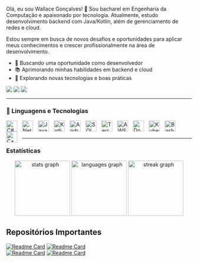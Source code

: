 
# 
<div >
  Olá, eu sou Wallace Gonçalves! 👋
  Sou bacharel em Engenharia da Computação e apaixonado por tecnologia. Atualmente, estudo desenvolvimento backend com Java/Kotlin, além de gerenciamento de redes e cloud.
  
  Estou sempre em busca de novos desafios e oportunidades para aplicar meus conhecimentos e crescer profissionalmente na área de desenvolvimento.
    
  <ul>
    <li>💼 Buscando uma oportunidade como desenvolvedor</li>
    <li>📚 Aprimorando minhas habilidades em backend e cloud</li>
    <li>🚀 Explorando novas tecnologias e boas práticas</li>
  </ul>
</div>
  
<div>
  <a href="https://www.linkedin.com/in/wallace-goncalves" target="_blank"><img src="https://img.shields.io/badge/linkedin-%230077B5.svg?style=for-the-badge&logo=linkedin&logoColor=white" target="_blank"/></a>
  <a href="mailto:wallacegoncalves0011@gmail.com" target="_blank"><img src="https://img.shields.io/badge/Gmail-D14836?style=for-the-badge&logo=gmail&logoColor=white" target="_blank"/></a>
  <a href="https://www.instagram.com/_wallace_gonc?utm_source=qr&igsh=MWxpYXlsYjR0aWg2bw==" target="_blank"><img src="https://img.shields.io/badge/Instagram-%23E4405F.svg?style=for-the-badge&logo=Instagram&logoColor=white" target="_blank"/></a>
</div>

---
### 🤖 Linguagens e Tecnologias
<div>
  <img 
    align="left" 
    alt="C#"
    title="C#" 
    width="30px" 
    style="padding-right: 10px;" 
    src="https://cdn.jsdelivr.net/gh/devicons/devicon@latest/icons/csharp/csharp-original.svg"
  />
  <img 
    align="left" 
    alt=".Net"
    title=".Net" 
    width="30px" 
    style="padding-right: 10px;" 
    img src="https://cdn.jsdelivr.net/gh/devicons/devicon@latest/icons/dot-net/dot-net-original-wordmark.svg"
  />
  <img 
    align="left" 
    alt="Java"
    title="Java" 
    width="30px" 
    style="padding-right: 10px;" 
    src="https://cdn.jsdelivr.net/gh/devicons/devicon@latest/icons/java/java-original.svg"
  />
  <img 
      align="left" 
      alt="Kotlin" 
      title="Kotlin"
      width="30px" 
      style="padding-right: 10px;" 
      src="https://cdn.jsdelivr.net/gh/devicons/devicon@latest/icons/kotlin/kotlin-original.svg"
  />
  <img 
      align="left" 
      alt="Android"
      title="Android" 
      width="30px" 
      style="padding-right: 10px;" 
      src="https://cdn.jsdelivr.net/gh/devicons/devicon@latest/icons/android/android-original.svg" 
  />
  <img 
      align="left" 
      alt="SQL"
      title="SQL" 
      width="30px" 
      style="padding-right: 10px;" 
      src="https://cdn.jsdelivr.net/gh/devicons/devicon@latest/icons/azuresqldatabase/azuresqldatabase-original.svg"
  />
  <img 
      align="left" 
      alt="Terraform"
      title="Terraform" 
      width="30px" 
      style="padding-right: 10px;" 
      src="https://cdn.jsdelivr.net/gh/devicons/devicon@latest/icons/terraform/terraform-original.svg"
    />
  <img 
      align="left" 
      alt="AWS"
      title="AWS" 
      width="30px" 
      style="padding-right: 10px;" 
      src="https://cdn.jsdelivr.net/gh/devicons/devicon@latest/icons/amazonwebservices/amazonwebservices-original-wordmark.svg"
  />
  <img 
      align="left" 
      alt="Docker"
      title="Docker" 
      width="30px" 
      style="padding-right: 10px;" 
      src="https://cdn.jsdelivr.net/gh/devicons/devicon@latest/icons/docker/docker-original.svg"
  />
  <img 
      align="left" 
      alt="Kubernetes"
      title="Kubernetes" 
      width="30px" 
      style="padding-right: 10px;" 
      src="https://cdn.jsdelivr.net/gh/devicons/devicon@latest/icons/kubernetes/kubernetes-original.svg"
  />
  <img 
      align="left" 
      alt="Bash"
      title="Bash" 
      width="30px" 
      style="padding-right: 10px;" 
      src="https://cdn.jsdelivr.net/gh/devicons/devicon@latest/icons/bash/bash-original.svg"
  />
  <img 
      align="left" 
      alt="C++"
      title="C++" 
      width="30px" 
      style="padding-right: 10px;" 
      src="https://cdn.jsdelivr.net/gh/devicons/devicon@latest/icons/cplusplus/cplusplus-original.svg"
  />
</div>

<br/>
<br/>

---
### Estatísticas
<div align="center">
  <img src="https://github-readme-stats.vercel.app/api?username=wallaceg7&hide_title=false&hide_rank=false&show_icons=true&include_all_commits=true&count_private=true&disable_animations=false&theme=highcontrast&locale=pt-br&hide_border=false" height="150" alt="stats graph"  />
  <img src="https://github-readme-stats.vercel.app/api/top-langs?username=wallaceg7&locale=pt-br&hide_title=false&layout=compact&card_width=320&langs_count=5&theme=highcontrast&hide_border=false" height="150" alt="languages graph"  />
  <img src="https://streak-stats.demolab.com?user=wallaceg7&locale=pt-br&mode=daily&theme=shades-of-purple&hide_border=false&border_radius=5" height="150" alt="streak graph"  />
</div>



## Repositórios Importantes
[![Readme Card](https://github-readme-stats.vercel.app/api/pin/?username=wallaceg7&repo=EmprestimoLivros_AspNet
)](https://github.com/wallaceg7/EmprestimoLivros_AspNet)  [![Readme Card](https://github-readme-stats.vercel.app/api/pin/?username=wallaceg7&repo=WebApi-CRUD-livros)](https://github.com/wallaceg7/WebApi-CRUD-livros)  
[![Readme Card](https://github-readme-stats.vercel.app/api/pin/?username=wallaceg7&repo=WebApi-Usuarios)](https://github.com/wallaceg7/WebApi-Usuarios) [![Readme Card](https://github-readme-stats.vercel.app/api/pin/?username=wallaceg7&repo=whatsapp-bot)](https://github.com/wallaceg7/whatsapp-bot) 

